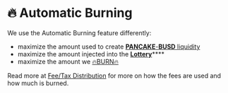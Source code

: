 # 🔥 Automatic Burning

We use the Automatic Burning feature differently:

* maximize the amount used to create [**PANCAKE**-**BUSD** liquidity](automatic-liquidity.md) 
* maximize the amount injected into the [**Lottery**](lottery.md)\*\*\*\*
* maximize the amount we [🔥BURN🔥](https://testnet.bscscan.com/token/0xfcf5c003e9c4ab9231b333133611f1b3055c7973?a=0x000000000000000000000000000000000000dEaD) 

Read more at [Fee/Tax Distribution](deposit-fee-redistribution.md) for more on how the fees are used and how much is burned.



